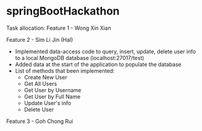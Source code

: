 # springBootHackathon
Task allocation:
Feature 1 - Wong Xin Xian

Feature 2 - Sim Li Jin (Hal)
* Implemented data-access code to query, insert, update, delete user info to a local MongoDB database (localhost:27017/test)
* Added data at the start of the application to populate the database
* List of methods that been implemented:
    * Create New User
    * Get All Users
    * Get User by Username
    * Get User by Full Name
    * Update User's info
    * Delete User
    
Feature 3 - Goh Chong Rui
